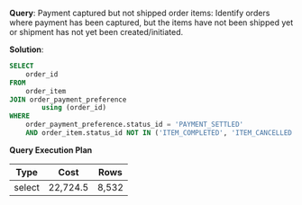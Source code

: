 **Query**: Payment captured but not shipped order items:
Identify orders where payment has been captured, but the items have not been shipped yet or shipment has not yet been created/initiated.

**Solution**:
```sql
SELECT
	order_id
FROM
	order_item
JOIN order_payment_preference
		using (order_id)
WHERE
	order_payment_preference.status_id = 'PAYMENT_SETTLED'
	AND order_item.status_id NOT IN ('ITEM_COMPLETED', 'ITEM_CANCELLED');

```
**Query Execution Plan**

| Type | Cost      |   Rows |
| --- |-----------| --- |
select | 22,724.5 | 8,532



